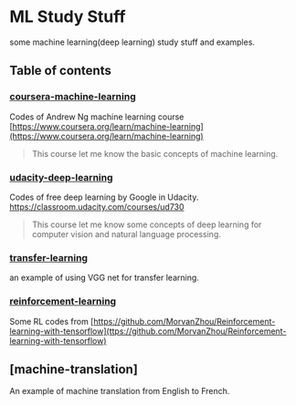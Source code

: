 # ML Study Stuff
some machine learning(deep learning) study stuff and examples.


## Table of contents

### [coursera-machine-learning](./coursera-machine-learning)

Codes of Andrew Ng machine learning course [https://www.coursera.org/learn/machine-learning](https://www.coursera.org/learn/machine-learning)

> This course let me know the basic concepts of machine learning.

### [udacity-deep-learning](./udacity-deep-learning)
Codes of free deep learning by Google in Udacity. https://classroom.udacity.com/courses/ud730

> This course let me know some concepts of deep learning for computer vision and natural language processing.

### [transfer-learning](./transfer-learning)
an example of using VGG net for transfer learning.


### [reinforcement-learning](./reinforcement-learning)
Some RL codes from [https://github.com/MorvanZhou/Reinforcement-learning-with-tensorflow](ttps://github.com/MorvanZhou/Reinforcement-learning-with-tensorflow)


## [machine-translation]
An example of machine translation from English to French.
